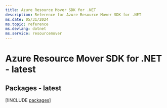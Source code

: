 ```yaml
---
title: Azure Resource Mover SDK for .NET
description: Reference for Azure Resource Mover SDK for .NET
ms.date: 05/31/2024
ms.topic: reference
ms.devlang: dotnet
ms.service: resourcemover
---
```

# Azure Resource Mover SDK for .NET - latest
## Packages - latest
[!INCLUDE [packages](resource-mover-index.md)]